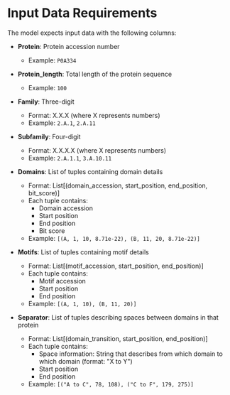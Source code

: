 # Input Data Requirements

The model expects input data with the following columns:

- **Protein**: Protein accession number
  - Example: `P0A334`

- **Protein_length**: Total length of the protein sequence
  - Example: `100`


- **Family**: Three-digit
  - Format: X.X.X (where X represents numbers)
  - Example: `2.A.1`, `2.A.11`


- **Subfamily**: Four-digit
  - Format: X.X.X.X (where X represents numbers)
  - Example: `2.A.1.1`, `3.A.10.11`



- **Domains**: List of tuples containing domain details
  - Format: List[(domain_accession, start_position, end_position, bit_score)]
  - Each tuple contains:
    - Domain accession
    - Start position
    - End position
    - Bit score
  - Example: `[(A, 1, 10, 8.71e-22), (B, 11, 20, 8.71e-22)]`

- **Motifs**: List of tuples containing motif details
  - Format: List[(motif_accession, start_position, end_position)]
  - Each tuple contains:
    - Motif accession
    - Start position
    - End position
  - Example: `[(A, 1, 10), (B, 11, 20)]`



- **Separator**: List of tuples describing spaces between domains in that protein
  - Format: List[(domain_transition, start_position, end_position)]
  - Each tuple contains:
    - Space information: String that describes from which domain to which domain (format: "X to Y")
    - Start position
    - End position
  - Example: `[("A to C", 78, 108), ("C to F", 179, 275)]`





















